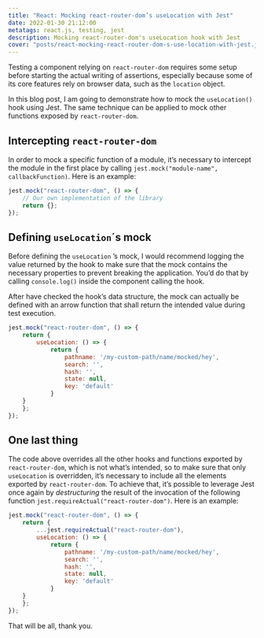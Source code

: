 ```yaml
---
title: "React: Mocking react-router-dom’s useLocation with Jest"
date: 2022-01-30 21:12:00
metatags: react.js, testing, jest
description: Mocking react-router-dom's useLocation hook with Jest
cover: "posts/react-mocking-react-router-dom-s-use-location-with-jest.jpg"
---
```


Testing a component relying on `react-router-dom` requires some setup before starting the actual writing of assertions, especially because some of its core features rely on browser data, such as the `location` object.

In this blog post, I am going to demonstrate how to mock the `useLocation()` hook using Jest. The same technique can be applied to mock other functions exposed by `react-router-dom`.

## Intercepting `react-router-dom`

In order to mock a specific function of a module, it’s necessary to intercept the module in the first place by calling `jest.mock("module-name", callbackFunction)`. Here is an example:

```jsx
jest.mock("react-router-dom", () => {
	// Our own implementation of the library
	return {};
});
```

## Defining `useLocation`´s mock

Before defining the `useLocation` ’s mock, I would recommend logging the value returned by the hook to make sure that the mock  contains the necessary properties to prevent breaking the application. You’d do that by calling `console.log()` inside the component calling the hook.

After have checked the hook’s data structure, the mock can actually be defined with an arrow function that shall return the intended value during test execution. 

```jsx
jest.mock("react-router-dom", () => {
	return {
		useLocation: () => {
			return {
				pathname: '/my-custom-path/name/mocked/hey',
				search: '',
				hash: '',
				state: null,
				key: 'default'
			}
    }
	};
});
```

## One last thing

The code above overrides all the other hooks and functions exported by `react-router-dom`, which is not what’s intended, so to make sure that only `useLocation` is overridden, it’s necessary to include all the  elements exported by `react-router-dom`. To achieve that, it’s possible to leverage Jest once again by *destructuring* the result of the invocation of the following function `jest.requireActual("react-router-dom")`. Here is an example:

```jsx
jest.mock("react-router-dom", () => {
	return {
		...jest.requireActual("react-router-dom"),
		useLocation: () => {
			return {
				pathname: '/my-custom-path/name/mocked/hey',
				search: '',
				hash: '',
				state: null,
				key: 'default'
			}
    }
	};
});
```

That will be all, thank you.